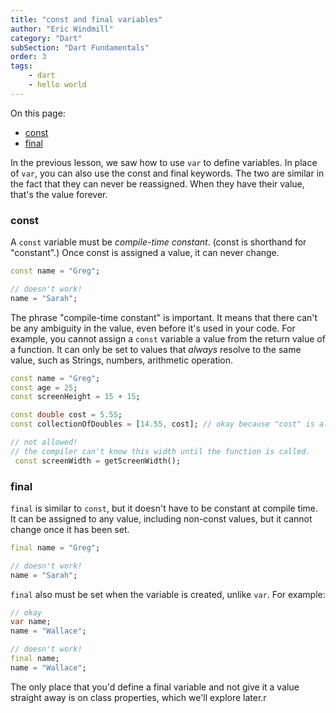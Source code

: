```yaml
---
title: "const and final variables"
author: "Eric Windmill"
category: "Dart"
subSection: "Dart Fundamentals"
order: 3
tags:
    - dart
    - hello world
---
```


<div class='post-toc'>

On this page:

* [const](#const)
* [final](#final)

</div>


In the previous lesson, we saw how to use `var` to define variables. In place of `var`, you can also use the const and 
 final keywords. The two are similar in the fact that they can never be reassigned. When they have their value, that's the value forever. 
 
### const 

A `const` variable must be _compile-time constant_. (const is shorthand for "constant".) Once const is assigned a value, it can never change. 

```dart
const name = "Greg";

// doesn't work!
name = "Sarah";
```

The phrase "compile-time constant" is important. It means that there can't be any ambiguity in the value, even before it's used in your code. For example, you cannot assign a `const` variable a value from the return value of a function. It can only be set to values that _always_ resolve to the same value, such as Strings, numbers, arithmetic operation.

```dart
const name = "Greg"; 
const age = 25; 
const screenHeight = 15 + 15; 

const double cost = 5.55;
const collectionOfDoubles = [14.55, cost]; // okay because "cost" is also a constant double

// not allowed!
// the compiler can't know this width until the function is called.
 const screenWidth = getScreenWidth();
``` 

### final

`final` is similar to `const`, but it doesn't have to be constant at compile time. It can be assigned to any value, including non-const values, but it cannot change once it has been set.

```dart
final name = "Greg";

// doesn't work!
name = "Sarah";
```

`final` also must be set when the variable is created, unlike `var`. For example:

```dart
// okay
var name;
name = "Wallace";

// doesn't work!
final name;
name = "Wallace";
```

The only place that you'd define a final variable and not give it a value straight away is on class properties, which we'll explore later.r



